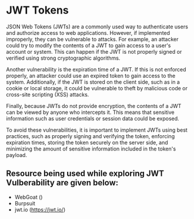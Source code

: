# JWT Tokens 

JSON Web Tokens (JWTs) are a commonly used way to authenticate users and authorize access to web applications. However, if implemented improperly, they can be vulnerable to attacks. For example, an attacker could try to modify the contents of a JWT to gain access to a user's account or system. This can happen if the JWT is not properly signed or verified using strong cryptographic algorithms.

Another vulnerability is the expiration time of a JWT. If this is not enforced properly, an attacker could use an expired token to gain access to the system. Additionally, if the JWT is stored on the client side, such as in a cookie or local storage, it could be vulnerable to theft by malicious code or cross-site scripting (XSS) attacks.

Finally, because JWTs do not provide encryption, the contents of a JWT can be viewed by anyone who intercepts it. This means that sensitive information such as user credentials or session data could be exposed.

To avoid these vulnerabilities, it is important to implement JWTs using best practices, such as properly signing and verifying the token, enforcing expiration times, storing the token securely on the server side, and minimizing the amount of sensitive information included in the token's payload.

## Resource being used while exploring JWT Vulberability are given below:
 
 - WebGoat ()
 - Burpsuit
 - jwt.io (https://jwt.io/)
 
